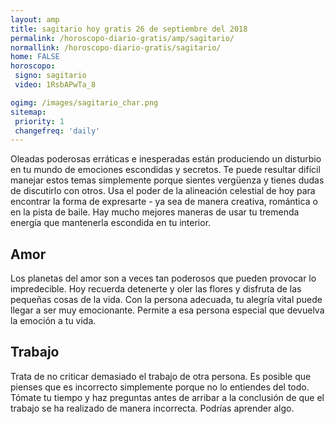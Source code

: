 ```yaml
---
layout: amp
title: sagitario hoy gratis 26 de septiembre del 2018 
permalink: /horoscopo-diario-gratis/amp/sagitario/
normallink: /horoscopo-diario-gratis/sagitario/
home: FALSE
horoscopo:
 signo: sagitario
 video: 1RsbAPwTa_8

ogimg: /images/sagitario_char.png
sitemap:
 priority: 1
 changefreq: 'daily'
---
```



Oleadas poderosas erráticas e inesperadas están produciendo un disturbio en tu mundo de emociones escondidas y secretos. Te puede resultar difícil manejar estos temas simplemente porque sientes vergüenza y tienes dudas de discutirlo con otros. Usa el poder de la alineación celestial de hoy para encontrar la forma de expresarte - ya sea de manera creativa, romántica o en la pista de baile. Hay mucho mejores maneras de usar tu tremenda energía que mantenerla escondida en tu interior.

## Amor

Los planetas del amor son a veces tan poderosos que pueden provocar lo impredecible. Hoy recuerda detenerte y oler las flores y disfruta de las pequeñas cosas de la vida. Con la persona adecuada, tu alegría vital puede llegar a ser muy emocionante. Permite a esa persona especial que devuelva la emoción a tu vida.

## Trabajo

Trata de no criticar demasiado el trabajo de otra persona. Es posible que pienses que es incorrecto simplemente porque no lo entiendes del todo. Tómate tu tiempo y haz preguntas antes de arribar a la conclusión de que el trabajo se ha realizado de manera incorrecta. Podrías aprender algo.